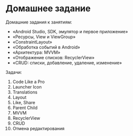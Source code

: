 # Домашнее задание

Домашние задания к занятиям:
* «Android Studio, SDK, эмулятор и первое приложение»
* «Ресурсы, View и ViewGroup»
* «ConstraintLayout»
* «Обработка событий в Android»
* «Архитектура: MVVM»
* «Отображение списков: RecyclerView»
* «CRUD: списки, добавление, удаление, изменение»

Задачи:
1. Code Like a Pro
1. Launcher Icon
1. Translations
1. Layout
1. Like, Share
1. Parent Child
1. MVVM
1. RecyclerView
1. CRUD
1. Отмена редактирования